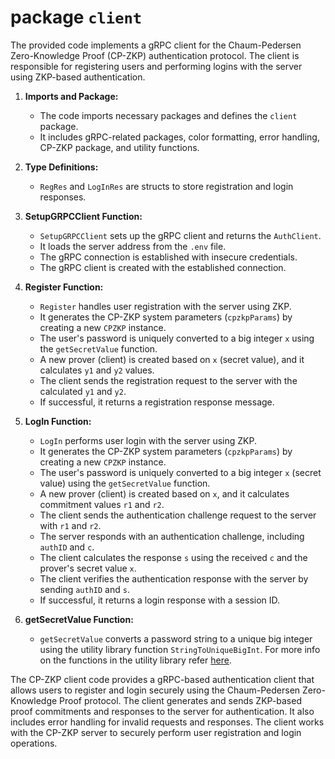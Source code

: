 # package `client`

The provided code implements a gRPC client for the Chaum-Pedersen Zero-Knowledge Proof (CP-ZKP) authentication protocol. The client is responsible for registering users and performing logins with the server using ZKP-based authentication.

1. **Imports and Package:**
   - The code imports necessary packages and defines the `client` package.
   - It includes gRPC-related packages, color formatting, error handling, CP-ZKP package, and utility functions.

2. **Type Definitions:**
   - `RegRes` and `LogInRes` are structs to store registration and login responses.

3. **SetupGRPCClient Function:**
   - `SetupGRPCClient` sets up the gRPC client and returns the `AuthClient`.
   - It loads the server address from the `.env` file.
   - The gRPC connection is established with insecure credentials.
   - The gRPC client is created with the established connection.

4. **Register Function:**
   - `Register` handles user registration with the server using ZKP.
   - It generates the CP-ZKP system parameters (`cpzkpParams`) by creating a new `CPZKP` instance.
   - The user's password is uniquely converted to a big integer `x` using the `getSecretValue` function.
   - A new prover (client) is created based on `x` (secret value), and it calculates `y1` and `y2` values.
   - The client sends the registration request to the server with the calculated `y1` and `y2`.
   - If successful, it returns a registration response message.

5. **LogIn Function:**
   - `LogIn` performs user login with the server using ZKP.
   - It generates the CP-ZKP system parameters (`cpzkpParams`) by creating a new `CPZKP` instance.
   - The user's password is uniquely converted to a big integer `x` (secret value) using the `getSecretValue` function.
   - A new prover (client) is created based on `x`, and it calculates commitment values `r1` and `r2`.
   - The client sends the authentication challenge request to the server with `r1` and `r2`.
   - The server responds with an authentication challenge, including `authID` and `c`.
   - The client calculates the response `s` using the received `c` and the prover's secret value `x`.
   - The client verifies the authentication response with the server by sending `authID` and `s`.
   - If successful, it returns a login response with a session ID.

6. **getSecretValue Function:**
   - `getSecretValue` converts a password string to a unique big integer using the utility library function `StringToUniqueBigInt`. For more info on the functions in the utility 
   library refer [here](https://github.com/srinathLN7/zkp-authentication/tree/main/lib/util).

The CP-ZKP client code provides a gRPC-based authentication client that allows users to register and login securely using the Chaum-Pedersen Zero-Knowledge Proof protocol. The client generates and sends ZKP-based proof commitments and responses to the server for authentication. It also includes error handling for invalid requests and responses. The client works with the CP-ZKP server to securely perform user registration and login operations.
